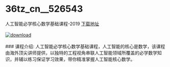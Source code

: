 # 36tz_cn__526543
人工智能必学核心数学基础课程-2019
[下载地址](http://www.36tz.cn/article/526543 "下载地址")
<br/></br>[![download](http://36tz.cn/muke_img/2019_08_1-83-300x58.png "下载地址")](http://www.36tz.cn/article/526543 "下载地址")
<br/></br>### 课程介绍:
人工智能必学核心数学基础课程，人工智能的核心是数学，该课程由海外顶尖讲师提供，以独特的工程视角串联人工智能领域所覆盖的必学数学知识，并辅以练习保证学习效果，带你精准掌握人工智能核心数学。


